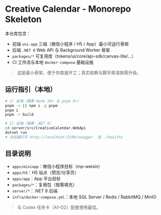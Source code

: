 # Creative Calendar - Monorepo Skeleton

本仓库包含：
- 前端 `uni-app` 三端（微信小程序 / H5 / App）最小可运行骨架
- 后端 `.NET 8` Web API 与 Background Worker 骨架
- `packages/*` 可复用库（tokens/ui/core/api-sdk/canvas-lite/...）
- CI 工作流与本地 `docker-compose` 基础设施

> 这是最小骨架，便于你直接开工；真实依赖与脚手架请按需升级。

## 运行指引（本地）
```bash
# 1) 前端（需要 Node 20+ 与 pnpm 9+）
pnpm -v || npm i -g pnpm
pnpm i
pnpm -r build

# 2) 后端（需要 .NET 8）
cd server/src/CreativeCalendar.WebApi
dotnet run
# 浏览器打开 http://localhost:5199/swagger  或  /healthz
```

## 目录说明
- `apps/miniapp`：微信小程序目标（mp-weixin）
- `apps/h5`：H5 站点（预览/分享页）
- `apps/app`：App 平台目标
- `packages/*`：复用包（按需填充）
- `server/*`：.NET 8 后端
- `infra/docker-compose.yml`：本地 SQL Server / Redis / RabbitMQ / MinIO

> 与 Codex 任务卡（A1–D2）配套使用最佳。
